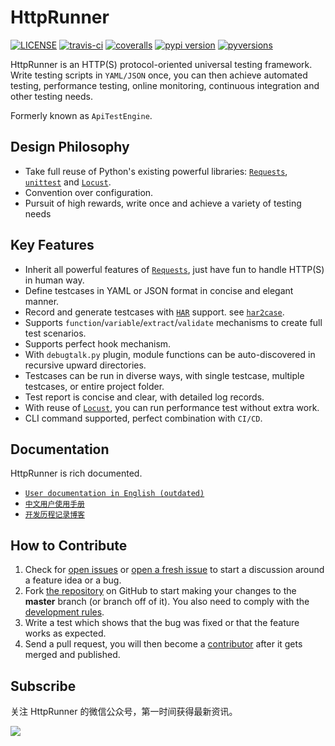 # HttpRunner

[![LICENSE](https://img.shields.io/github/license/HttpRunner/HttpRunner.svg)](https://github.com/HttpRunner/HttpRunner/blob/master/LICENSE) [![travis-ci](https://travis-ci.org/HttpRunner/HttpRunner.svg?branch=master)](https://travis-ci.org/HttpRunner/HttpRunner) [![coveralls](https://coveralls.io/repos/github/HttpRunner/HttpRunner/badge.svg?branch=master)](https://coveralls.io/github/HttpRunner/HttpRunner?branch=master) [![pypi version](https://img.shields.io/pypi/v/HttpRunner.svg)](https://pypi.python.org/pypi/HttpRunner) [![pyversions](https://img.shields.io/pypi/pyversions/HttpRunner.svg)](https://pypi.python.org/pypi/HttpRunner)

HttpRunner is an HTTP(S) protocol-oriented universal testing framework. Write testing scripts in `YAML/JSON` once, you can then achieve automated testing, performance testing, online monitoring, continuous integration and other testing needs.

Formerly known as `ApiTestEngine`.

## Design Philosophy

- Take full reuse of Python's existing powerful libraries: [`Requests`][Requests], [`unittest`][unittest] and [`Locust`][Locust].
- Convention over configuration.
- Pursuit of high rewards, write once and achieve a variety of testing needs

## Key Features

- Inherit all powerful features of [`Requests`][Requests], just have fun to handle HTTP(S) in human way.
- Define testcases in YAML or JSON format in concise and elegant manner.
- Record and generate testcases with [`HAR`][HAR] support. see [`har2case`][har2case].
- Supports `function`/`variable`/`extract`/`validate` mechanisms to create full test scenarios.
- Supports perfect hook mechanism.
- With `debugtalk.py` plugin, module functions can be auto-discovered in recursive upward directories.
- Testcases can be run in diverse ways, with single testcase, multiple testcases, or entire project folder.
- Test report is concise and clear, with detailed log records.
- With reuse of [`Locust`][Locust], you can run performance test without extra work.
- CLI command supported, perfect combination with `CI/CD`.

## Documentation

HttpRunner is rich documented.

- [`User documentation in English (outdated)`][user-docs-en]
- [`中文用户使用手册`][user-docs-zh]
- [`开发历程记录博客`][development-blogs]

## How to Contribute

1. Check for [open issues](https://github.com/HttpRunner/HttpRunner/issues) or [open a fresh issue](https://github.com/HttpRunner/HttpRunner/issues/new/choose) to start a discussion around a feature idea or a bug.
2. Fork [the repository](https://github.com/httprunner/httprunner) on GitHub to start making your changes to the **master** branch (or branch off of it). You also need to comply with the [development rules](docs/dev-rules.md).
3. Write a test which shows that the bug was fixed or that the feature works as expected.
4. Send a pull request, you will then become a [contributor](https://github.com/HttpRunner/HttpRunner/graphs/contributors) after it gets merged and published.

## Subscribe

关注 HttpRunner 的微信公众号，第一时间获得最新资讯。

![][qrcode_for_httprunner]

[Requests]: http://docs.python-requests.org/en/master/
[unittest]: https://docs.python.org/3/library/unittest.html
[Locust]: http://locust.io/
[PyUnitReport]: https://github.com/HttpRunner/PyUnitReport
[Jenkins]: https://jenkins.io/index.html
[har2case]: https://github.com/HttpRunner/har2case
[user-docs-en]: http://httprunner.org/
[user-docs-zh]: http://cn.httprunner.org/
[development-blogs]: http://debugtalk.com/tags/HttpRunner/
[HAR]: http://httparchive.org/
[Swagger]: https://swagger.io/
[Postman Collection Format]: http://blog.getpostman.com/2015/06/05/travelogue-of-postman-collection-format-v2/
[qrcode_for_httprunner]: https://raw.githubusercontent.com/HttpRunner/HttpRunner/master/docs/images/qrcode_for_httprunner.jpg
